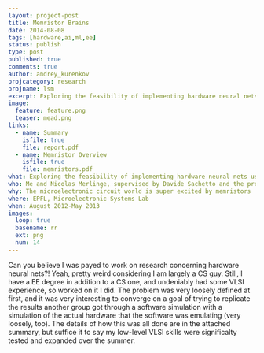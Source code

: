 ```yaml
---
layout: project-post
title: Memristor Brains
date: 2014-08-08
tags: [hardware,ai,ml,ee]
status: publish
type: post
published: true
comments: true
author: andrey_kurenkov
projcategory: research
projname: lsm
excerpt: Exploring the feasibility of implementing hardware neural nets using memristors
image:
  feature: feature.png
  teaser: mead.png
links:
  - name: Summary
    isfile: true
    file: report.pdf
  - name: Memristor Overview
    isfile: true
    file: memristors.pdf
what: Exploring the feasibility of implementing hardware neural nets using memristors
who: Me and Nicolas Merlinge, supervised by Davide Sachetto and the professor
why: The microelectronic circuit world is super excited by memristors
where: EPFL, Microelectronic Systems Lab
when: August 2012-May 2013
images:
  loop: true
  basename: rr
  ext: png
  num: 14
---
```

Can you believe I was payed to work on research concerning hardware neural nets?! Yeah, pretty weird considering I am largely a CS guy. Still, I have a EE degree in addition to a CS one, and undeniably had some VLSI experience, so worked on it I did. The problem was very loosely defined at first, and it was very interesting to converge on a goal of trying to replicate the results another group got through a software simulation with a simulation of the actual hardware that the software was emulating (very loosely, too). The details of how this was all done are in the attached summary, but suffice it to say my low-level VLSI skills were significalty tested and expanded over the summer. 
